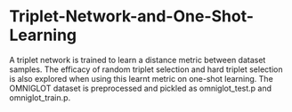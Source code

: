 # Triplet-Network-and-One-Shot-Learning
A triplet network is trained to learn a distance metric between dataset samples. The efficacy of random triplet selection and hard triplet selection is also explored when using this learnt metric on one-shot learning. The OMNIGLOT dataset is preprocessed and pickled as omniglot_test.p and omniglot_train.p.
